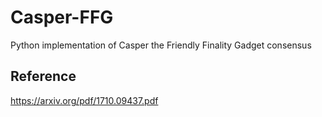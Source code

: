# Casper-FFG
Python implementation of Casper the Friendly Finality Gadget consensus

## Reference
https://arxiv.org/pdf/1710.09437.pdf
